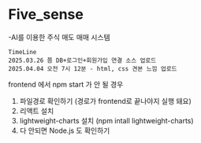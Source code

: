 # Five_sense
-AI를 이용한 주식 매도 매매 시스템

~~~
TimeLine
2025.03.26 쯤 DB+로그인+회원가입 연결 소스 업로드
2025.04.04 오전 7시 12분 - html, css 견본 느낌 업로드

~~~


frontend 에서 npm start 가 안 될 경우
1. 파일경로 확인하기 (경로가 frontend로 끝나야지 실행 돼요)
2. 리액트 설치
3. lightweight-charts 설치 (npm intall lightweight-charts)
4. 다 안되면 Node.js 도 확인하기
